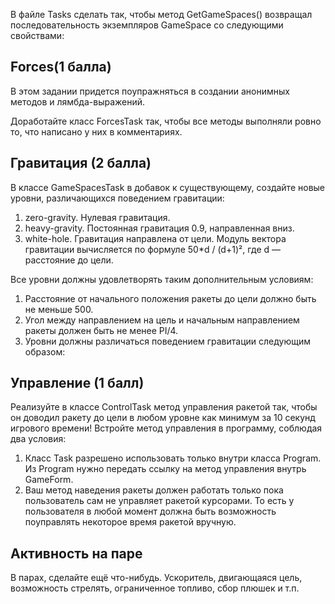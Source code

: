 ﻿В файле Tasks сделать так, чтобы метод GetGameSpaces() возвращал последовательность экземпляров GameSpace со следующими свойствами:

## Forces(1 балла)

В этом задании придется поупражняться в создании анонимных методов и лямбда-выражений.

Доработайте класс ForcesTask так, чтобы все методы выполняли ровно то, что написано у них в комментариях.



## Гравитация (2 балла)

В классе GameSpacesTask в добавок к существующему, создайте новые уровни, различающихся поведением гравитации:

1. zero-gravity. Нулевая гравитация.
2. heavy-gravity. Постоянная гравитация 0.9, направленная вниз.
3. white-hole. Гравитация направлена от цели. Модуль вектора гравитации вычисляется по формуле 50*d / (d+1)², где d — расстояние до цели.

Все уровни должны удовлетворять таким дополнительным условиям:

1. Расстояние от начального положения ракеты до цели должно быть не меньше 500.
2. Угол между направлением на цель и начальным направлением ракеты должен быть не менее PI/4.
3. Уровни должны различаться поведением гравитации следующим образом:


## Управление (1 балл)

Реализуйте в классе ControlTask метод управления ракетой так, чтобы он доводил ракету до цели в любом уровне как минимум за 10 секунд игрового времени!
Встройте метод управления в программу, соблюдая два условия:

1. Класс Task разрешено использовать только внутри класса Program. Из Program нужно передать ссылку на метод управления внутрь GameForm.
2. Ваш метод наведения ракеты должен работать только пока пользователь сам не управляет ракетой курсорами.
То есть у пользователя в любой момент должна быть возможность поуправлять некоторое время ракетой вручную.


## Активность на паре

В парах, сделайте ещё что-нибудь. Ускоритель, двигающаяся цель, возможность стрелять, ограниченное топливо, сбор плюшек и т.п.